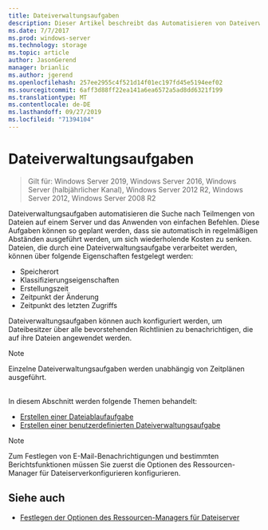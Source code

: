 ```yaml
---
title: Dateiverwaltungsaufgaben
description: Dieser Artikel beschreibt das Automatisieren von Dateiverwaltungsaufgaben
ms.date: 7/7/2017
ms.prod: windows-server
ms.technology: storage
ms.topic: article
author: JasonGerend
manager: brianlic
ms.author: jgerend
ms.openlocfilehash: 257ee2955c4f521d14f01ec197fd45e5194eef02
ms.sourcegitcommit: 6aff3d88ff22ea141a6ea6572a5ad8dd6321f199
ms.translationtype: MT
ms.contentlocale: de-DE
ms.lasthandoff: 09/27/2019
ms.locfileid: "71394104"
---
```

# <a name="file-management-tasks"></a>Dateiverwaltungsaufgaben

> Gilt für: Windows Server 2019, Windows Server 2016, Windows Server (halbjährlicher Kanal), Windows Server 2012 R2, Windows Server 2012, Windows Server 2008 R2

Dateiverwaltungsaufgaben automatisieren die Suche nach Teilmengen von Dateien auf einem Server und das Anwenden von einfachen Befehlen. Diese Aufgaben können so geplant werden, dass sie automatisch in regelmäßigen Abständen ausgeführt werden, um sich wiederholende Kosten zu senken. Dateien, die durch eine Dateiverwaltungsaufgabe verarbeitet werden, können über folgende Eigenschaften festgelegt werden:

-   Speicherort
-   Klassifizierungseigenschaften
-   Erstellungszeit
-   Zeitpunkt der Änderung
-   Zeitpunkt des letzten Zugriffs

Dateiverwaltungsaufgaben können auch konfiguriert werden, um Dateibesitzer über alle bevorstehenden Richtlinien zu benachrichtigen, die auf ihre Dateien angewendet werden.

> [!Note]
> Einzelne Dateiverwaltungsaufgaben werden unabhängig von Zeitplänen ausgeführt.

<br />
In diesem Abschnitt werden folgende Themen behandelt:

-   [Erstellen einer Dateiablaufaufgabe](create-file-expiration-task.md)
-   [Erstellen einer benutzerdefinierten Dateiverwaltungsaufgabe](create-custom-file-management-task.md)

> [!Note]
> Zum Festlegen von E-Mail-Benachrichtigungen und bestimmten Berichtsfunktionen müssen Sie zuerst die Optionen des Ressourcen-Manager für Dateiserverkonfigurieren konfigurieren.

## <a name="see-also"></a>Siehe auch

-   [Festlegen der Optionen des Ressourcen-Managers für Dateiserver](setting-file-server-resource-manager-options.md)


